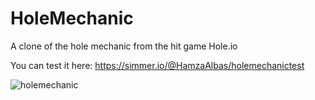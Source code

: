 # HoleMechanic
A clone of the hole mechanic from the hit game Hole.io

You can test it here: https://simmer.io/@HamzaAlbas/holemechanictest

![holemechanic](https://github.com/HamzaAlbas/HoleMechanic/assets/80459903/a3e5c132-7745-4792-a843-313d2b5bb4b2)
